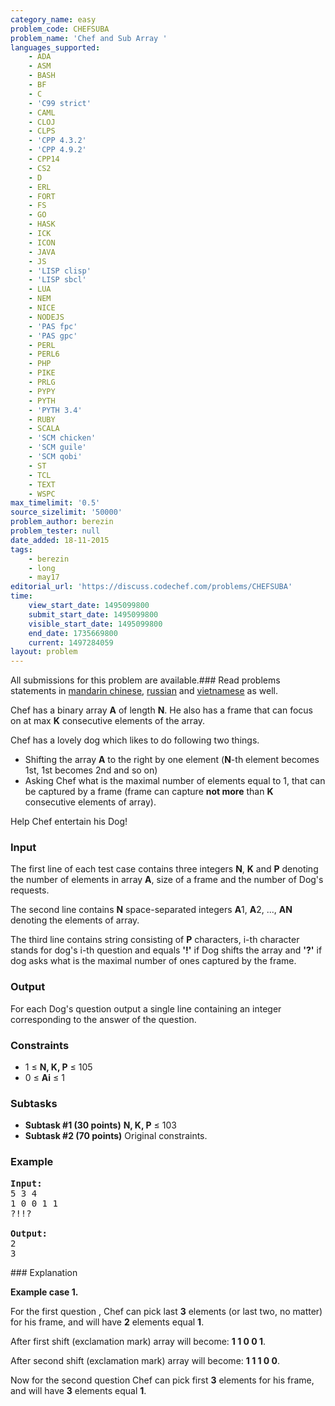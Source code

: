 ```yaml
---
category_name: easy
problem_code: CHEFSUBA
problem_name: 'Chef and Sub Array '
languages_supported:
    - ADA
    - ASM
    - BASH
    - BF
    - C
    - 'C99 strict'
    - CAML
    - CLOJ
    - CLPS
    - 'CPP 4.3.2'
    - 'CPP 4.9.2'
    - CPP14
    - CS2
    - D
    - ERL
    - FORT
    - FS
    - GO
    - HASK
    - ICK
    - ICON
    - JAVA
    - JS
    - 'LISP clisp'
    - 'LISP sbcl'
    - LUA
    - NEM
    - NICE
    - NODEJS
    - 'PAS fpc'
    - 'PAS gpc'
    - PERL
    - PERL6
    - PHP
    - PIKE
    - PRLG
    - PYPY
    - PYTH
    - 'PYTH 3.4'
    - RUBY
    - SCALA
    - 'SCM chicken'
    - 'SCM guile'
    - 'SCM qobi'
    - ST
    - TCL
    - TEXT
    - WSPC
max_timelimit: '0.5'
source_sizelimit: '50000'
problem_author: berezin
problem_tester: null
date_added: 18-11-2015
tags:
    - berezin
    - long
    - may17
editorial_url: 'https://discuss.codechef.com/problems/CHEFSUBA'
time:
    view_start_date: 1495099800
    submit_start_date: 1495099800
    visible_start_date: 1495099800
    end_date: 1735669800
    current: 1497284059
layout: problem
---
```

All submissions for this problem are available.### Read problems statements in [mandarin chinese](http://www.codechef.com/download/translated/MAY17/mandarin/CHEFSUBA.pdf), [russian](http://www.codechef.com/download/translated/MAY17/russian/CHEFSUBA.pdf) and [vietnamese](http://www.codechef.com/download/translated/MAY17/vietnamese/CHEFSUBA.pdf) as well.

Chef has a binary array **A** of length **N**. He also has a frame that can focus on at max **K** consecutive elements of the array.

Chef has a lovely dog which likes to do following two things.

- Shifting the array **A** to the right by one element (**N**-th element becomes 1st, 1st becomes 2nd and so on)
- Asking Chef what is the maximal number of elements equal to 1, that can be captured by a frame (frame can capture **not more** than **K** consecutive elements of array).

Help Chef entertain his Dog!

### Input

The first line of each test case contains three integers **N**, **K** and **P** denoting the number of elements in array **A**, size of a frame and the number of Dog's requests.

The second line contains **N** space-separated integers **A**1, **A**2, ..., **AN** denoting the elements of array.

The third line contains string consisting of **P** characters, i-th character stands for dog's i-th question and equals **'!'** if Dog shifts the array and **'?'** if dog asks what is the maximal number of ones captured by the frame.

### Output

For each Dog's question output a single line containing an integer corresponding to the answer of the question.

### Constraints

- 1 ≤ **N, K, P** ≤ 105
- 0 ≤ **Ai** ≤ 1

### Subtasks

- **Subtask #1 (30 points)** **N, K, P** ≤ 103
- **Subtask #2 (70 points)** Original constraints.

### Example

<pre><b>Input:</b>
5 3 4
1 0 0 1 1
?!!?

<b>Output:</b>
2
3
</pre>### Explanation

**Example case 1.**

For the first question , Chef can pick last **3** elements (or last two, no matter) for his frame, and will have **2** elements equal **1**.

After first shift (exclamation mark) array will become: **1 1 0 0 1**.

After second shift (exclamation mark) array will become: **1 1 1 0 0**.

Now for the second question Chef can pick first **3** elements for his frame, and will have **3** elements equal **1**.
